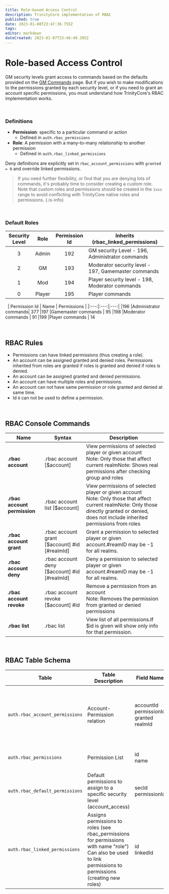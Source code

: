 ```yaml
---
title: Role-based Access Control
description: TrinityCore implementation of RBAC
published: true
date: 2023-01-08T23:47:38.755Z
tags: 
editor: markdown
dateCreated: 2023-01-07T23:46:49.395Z
---
```


# Role-based Access Control
GM security levels grant access to commands based on the defaults provided on the [GM Commands](/how-to/gm-commands) page. But if you wish to make modifications to the permissions granted by each security level, or if you need to grant an account specific permissions, you must understand how TrinityCore's RBAC implementation works.

&nbsp;
### Definitions
- **Permission**: specific to a particular command or action 
	- Defined in `auth.rbac_permissions`
- **Role**: A permission with a many-to-many relationship to another permission
	- Defined in `auth.rbac_linked_permissions`
  
Deny definitions are explicitly set in `rbac_account_permissions` with `granted = 0` and override linked permissions. 

> If you need further flexibility, or find that you are denying lots of commands, it's probably time to consider creating a custom role. Note that custom roles and permissions should be created in the `1xxx` range to avoid conflicting with TrinityCore native roles and permissions.
{.is-info}

  
&nbsp;
### Default Roles
  
  | Security Level |Role| Permission Id | Inherits (rbac_linked_permissions) |
|:---:|:---:|:---:|---|
| 3 |Admin| 192 |GM security Level - 196, Administrator commands |
| 2 |GM | 193 |Moderator security level - 197, Gamemaster commands |
| 1 |Mod | 194 |Player security level - 198, Moderator commands |
| 0 |Player | 195 |Player commands |

&nbsp;
| Permission Id | Name | Permissions |
|:---:|:---:|:---:|
|196 |Administrator commands| 377
|197 |Gamemaster commands | 95
|198 |Moderator commands | 91
|199 |Player commands | 14


  
&nbsp;

## RBAC Rules
- Permissions can have linked permissions (thus creating a role).
- An account can be assigned granted and denied roles. Permissions inherited from roles are granted if roles is granted and denied if roles is denied.
- An account can be assigned granted and denied permissions.
- An account can have multiple roles and permissions.
- An account can not have same permission or role granted and denied at same time.
- Id `0` can not be used to define a permission.

&nbsp;
## RBAC Console Commands
| **Name**                     | **Syntax**                                            | **Description**                                                                                                                                                                              |
|------------------------------|-------------------------------------------------------|----------------------------------------------------------------------------------------------------------------------------------------------------------------------------------------------|
| **.rbac account**            | .rbac account [$account]                      | View permissions of selected player or given account<br />Note: Only those that affect current realmNote: Shows real permissions after checking group and roles                                    |
| **.rbac account permission** | .rbac account list [$account]                 | View permissions of selected player or given account<br />Note: Only those that affect current realmNote: Only those directly granted or denied, does not include inherited permissions from roles |
| **.rbac account grant**      | .rbac account grant [$account] #id [#realmId] | Grant a permission to selected player or given account.#reamID may be -1 for all realms.                                                                                                     |
| **.rbac account deny**       | .rbac account deny [$account] #id [#realmId]  | Deny a permission to selected player or given account.#reamID may be -1 for all realms.                                                                                                      |
| **.rbac account revoke**     | .rbac account revoke [$account] #id           | Remove a permission from an account<br />Note: Removes the permission from granted or denied permissions                                                                                           |
| **.rbac list**               | .rbac list                                    | View list of all permissions.If $id is given will show only info for that permission.                                                                                                        |

&nbsp;
## RBAC Table Schema
| **Table** | **Table Description** | **Field Name** | **Field Type** | **Field Description** |
|---|---|---|---|---|
|`auth.rbac_account_permissions`| Account-Permission relation | accountId<br /> permissionId<br /> granted<br /> realmId | int<br /> int<br /> int<br /> signed int | Account id<br /> Permission id<br /> Granted = 1, Denied = 0<br /> All = -1, else realmId |
| `auth.rbac_permissions` | Permission List | id<br /> name | int<br /> text | Permission id<br /> Permission name |
| `auth.rbac_default_permissions` | Default permissions to assign to a specific security level (account_access) | secId <br /> permissionId | int<br /> int | Security level [0-3] <br /> Permission id  |
| `auth.rbac_linked_permissions` | Assigns permissions to roles (see rbac_permissions for permissions with name "role") Can also be used to link permissions to permissions (creating new roles) | id <br /> linkedId | int <br /> int | Permission id <br /> Permission id |
